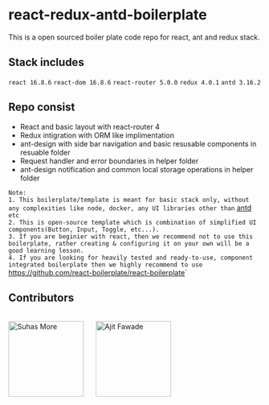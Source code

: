 # react-redux-antd-boilerplate
This is a open sourced boiler plate code repo for react, ant and redux stack.

## Stack includes
`react 16.8.6`
`react-dom 16.8.6`
`react-router 5.0.0`
`redux 4.0.1`
`antd 3.16.2`

## Repo consist
  * React and basic layout with react-router 4
  * Redux intigration with ORM like implimentation
  * ant-design with side bar navigation and basic resusable components in resuable folder
  * Request handler and error boundaries in helper folder
  * ant-design notification and common local storage operations in helper folder
  
 `Note:`<br/>
 `1. This boilerplate/template is meant for basic stack only, without any complexities like node, docker, any UI libraries other than` <a href='https://ant.design/' target='_blank'>antd</a>` etc`<br/>
 `2. This is open-source template which is combination of simplified UI components(Button, Input, Toggle, etc...).`<br/>
`3. If you are beginier with react, then we recommend not to use this boilerplate, rather creating & configuring it on your own will be a good learning lesson.`<br/>
`4. If you are looking for heavily tested and ready-to-use, component integrated boilerplate then we highly recommend to use `<a href='https://github.com/react-boilerplate/react-boilerplate'>https://github.com/react-boilerplate/react-boilerplate</a>`
<br/>

## Contributors
<br/>
<span style="display: inline-block">
 <a href='https://github.com/Suhas010/' target='_blank' title='Suhas More' ><img width=150 height=150 src="https://avatars1.githubusercontent.com/u/8597576?s=400&v=4" alt='Suhas More'>
 </a>
</span>
<span style="display: inline-block; margin-left:20px">
 <a href='https://github.com/ajitfawade' target='_blank' title='Ajit Fawade'><img width=150 height=150 src="https://avatars0.githubusercontent.com/u/16475300?s=460&v=4" alt='Ajit Fawade'>
 </a>
 </span>
